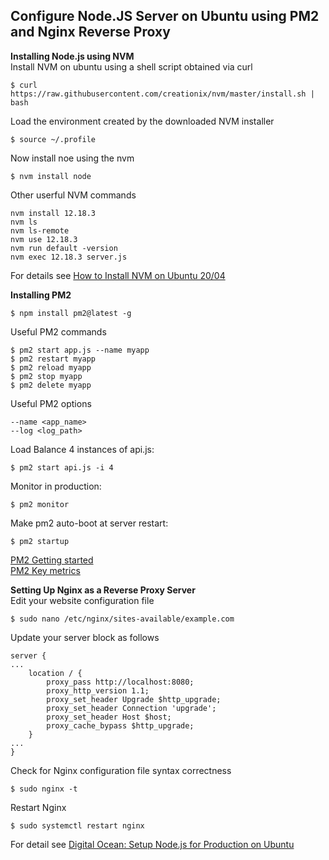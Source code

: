 ## Configure Node.JS Server on Ubuntu using PM2 and Nginx Reverse Proxy
__Installing Node.js using NVM__  
Install NVM on ubuntu using a shell script obtained via curl
```
$ curl  https://raw.githubusercontent.com/creationix/nvm/master/install.sh | bash
```
Load the environment created by the downloaded NVM installer
```
$ source ~/.profile  
```
Now install noe using the nvm
```
$ nvm install node
```
Other userful NVM commands
```
nvm install 12.18.3
nvm ls
nvm ls-remote
nvm use 12.18.3
nvm run default -version
nvm exec 12.18.3 server.js
```
For details see [How to Install NVM on Ubuntu 20/04](https://tecadmin.net/how-to-install-nvm-on-ubuntu-20-04/)

__Installing PM2__    
```
$ npm install pm2@latest -g
```
Useful PM2 commands
```
$ pm2 start app.js --name myapp
$ pm2 restart myapp
$ pm2 reload myapp
$ pm2 stop myapp
$ pm2 delete myapp
```
Useful PM2 options
```
--name <app_name>
--log <log_path>
```
Load Balance 4 instances of api.js:
```
$ pm2 start api.js -i 4
```
Monitor in production:
```
$ pm2 monitor
```
Make pm2 auto-boot at server restart:
```
$ pm2 startup
```
[PM2 Getting started](https://pm2.keymetrics.io/docs/usage/quick-start/)  
[PM2 Key metrics](https://pm2.keymetrics.io/)


__Setting Up Nginx as a Reverse Proxy Server__   
Edit your website configuration file
```
$ sudo nano /etc/nginx/sites-available/example.com
```
Update your server block as follows
```
server {
...
    location / {
        proxy_pass http://localhost:8080;
        proxy_http_version 1.1;
        proxy_set_header Upgrade $http_upgrade;
        proxy_set_header Connection 'upgrade';
        proxy_set_header Host $host;
        proxy_cache_bypass $http_upgrade;
    }
...
}
```
Check for Nginx configuration file syntax correctness
```
$ sudo nginx -t
```
Restart Nginx
```
$ sudo systemctl restart nginx
```
For detail see [Digital Ocean: Setup Node.js for Production on Ubuntu](https://www.digitalocean.com/community/tutorials/how-to-set-up-a-node-js-application-for-production-on-ubuntu-20-04)  
